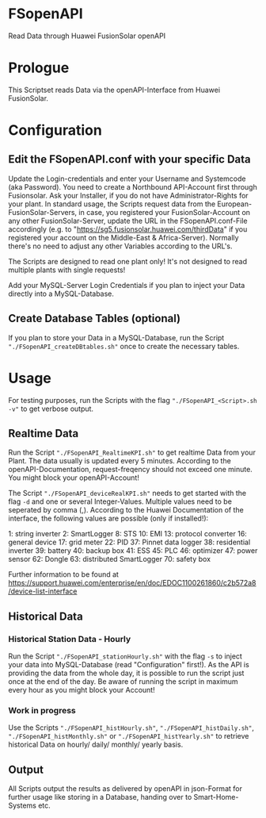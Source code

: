 # FSopenAPI
Read Data through Huawei FusionSolar openAPI

# Prologue
This Scriptset reads Data via the openAPI-Interface from Huawei FusionSolar.

# Configuration
## Edit the FSopenAPI.conf with your specific Data
Update the Login-credentials and enter your Username and Systemcode (aka Password). You need to create a Northbound API-Account first through Fusionsolar. Ask your Installer, if you do not have Administrator-Rights for your plant.
In standard usage, the Scripts request data from the European-FusionSolar-Servers, in case, you registered your FusionSolar-Account on any other FusionSolar-Server, update the URL in the FSopenAPI.conf-File accordingly (e.g. to "https://sg5.fusionsolar.huawei.com/thirdData" if you registered your account on the Middle-East & Africa-Server).
Normally there's no need to adjust any other Variables according to the URL's.

The Scripts are designed to read one plant only! It's not designed to read multiple plants with single requests!

Add your MySQL-Server Login Credentials if you plan to inject your Data directly into a MySQL-Database.

## Create Database Tables (optional)
If you plan to store your Data in a MySQL-Database, run the Script ```"./FSopenAPI_createDBtables.sh"``` once to create the necessary tables.

# Usage
For testing purposes, run the Scripts with the flag ```"./FSopenAPI_<Script>.sh -v"``` to get verbose output.

## Realtime Data
Run the Script ```"./FSopenAPI_RealtimeKPI.sh"``` to get realtime Data from your Plant. The data usually is updated every 5 minutes. According to the openAPI-Documentation, request-freqency should not exceed one minute. You might block your openAPI-Account!

The Script ```"./FSopenAPI_deviceRealKPI.sh"``` needs to get started with the flag ```-d``` and one or several Integer-Values. Multiple values need to be seperated by comma (,). According to the Huawei Documentation of the interface, the following values are possible (only if installed!):

1: string inverter
2: SmartLogger
8: STS
10: EMI
13: protocol converter
16: general device
17: grid meter
22: PID
37: Pinnet data logger
38: residential inverter
39: battery
40: backup box
41: ESS
45: PLC
46: optimizer
47: power sensor
62: Dongle
63: distributed SmartLogger
70: safety box

Further information to be found at https://support.huawei.com/enterprise/en/doc/EDOC1100261860/c2b572a8/device-list-interface

## Historical Data
### Historical Station Data - Hourly
Run the Script ```"./FSopenAPI_stationHourly.sh"``` with the flag  ```-s``` to inject your data into MySQL-Database (read "Configuration" first!). As the API is providing the data from the whole day, it is possible to run the script just once at the end of the day. Be aware of running the script in maximum every hour as you might block your Account!

### Work in progress
Use the Scripts ```"./FSopenAPI_histHourly.sh"```, ```"./FSopenAPI_histDaily.sh"```, ```"./FSopenAPI_histMonthly.sh"``` or ```"./FSopenAPI_histYearly.sh"``` to retrieve historical Data on hourly/ daily/ monthly/ yearly basis.

## Output
All Scripts output the results as delivered by openAPI in json-Format for further usage like storing in a Database, handing over to Smart-Home-Systems etc.
